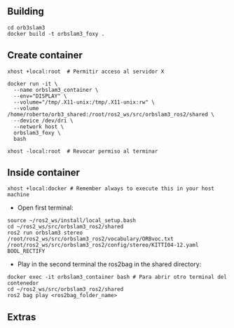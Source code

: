 ## Building
```
cd orb3slam3
docker build -t orbslam3_foxy .
```

## Create container

```
xhost +local:root  # Permitir acceso al servidor X

docker run -it \
  --name orbslam3_container \
  --env="DISPLAY" \
  --volume="/tmp/.X11-unix:/tmp/.X11-unix:rw" \
  --volume /home/roberto/orb3_shared:/root/ros2_ws/src/orbslam3_ros2/shared \
  --device /dev/dri \
  --network host \
  orbslam3_foxy \
  bash

xhost -local:root  # Revocar permiso al terminar
```

## Inside container

```
xhost +local:docker # Remember always to execute this in your host machine
```

- Open first terminal:
```
source ~/ros2_ws/install/local_setup.bash
cd ~/ros2_ws/src/orbslam3_ros2/shared
ros2 run orbslam3 stereo /root/ros2_ws/src/orbslam3_ros2/vocabulary/ORBvoc.txt /root/ros2_ws/src/orbslam3_ros2/config/stereo/KITTI04-12.yaml BOOL_RECTIFY
```
- Play in the second terminal the ros2bag in the shared directory:
```
docker exec -it orbslam3_container bash # Para abrir otro terminal del contenedor
cd ~/ros2_ws/src/orbslam3_ros2/shared
ros2 bag play <ros2bag_folder_name>
```

## Extras

